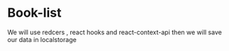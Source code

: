 # Book-list
We will use redcers , react hooks and react-context-api then we will save our data in localstorage
